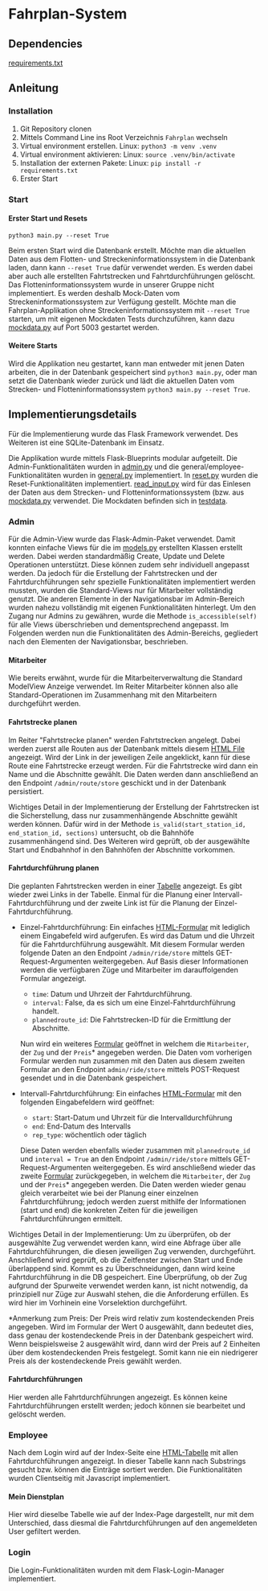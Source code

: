 # Fahrplan-System

## Dependencies

[requirements.txt](./requirements.txt)

## Anleitung

### Installation
1. Git Repository clonen
2. Mittels Command Line ins Root Verzeichnis `Fahrplan` wechseln
3. Virtual environment erstellen. Linux: `python3 -m venv .venv`
4. Virtual environment aktivieren: Linux: `source .venv/bin/activate`
5. Installation der externen Pakete: Linux: `pip install -r requirements.txt`
6. Erster Start

### Start
#### Erster Start und Resets
`python3 main.py --reset True`

Beim ersten Start wird die Datenbank erstellt. Möchte man die aktuellen Daten aus dem Flotten- und Streckeninformationssystem
in die Datenbank laden, dann kann `--reset True` dafür verwendet werden. Es werden dabei aber auch alle erstellten Fahrtstrecken
und Fahrtdurchführungen gelöscht. Das Flotteninformationssystem wurde in unserer Gruppe nicht implementiert. 
Es werden deshalb Mock-Daten vom Streckeninformationssystem zur Verfügung gestellt.
Möchte man die Fahrplan-Applikation ohne Streckeninformationssystem mit `--reset True` starten, um mit eigenen Mockdaten 
Tests durchzuführen, kann dazu [mockdata.py](mockdata.py) auf Port 5003 gestartet werden.


#### Weitere Starts
Wird die Applikation neu gestartet, kann man entweder mit jenen Daten arbeiten, die in der Datenbank
gespeichert sind `python3 main.py`, oder man setzt die Datenbank wieder zurück und lädt die aktuellen Daten vom 
Strecken- und Flotteninformationssystem `python3 main.py --reset True`.

## Implementierungsdetails
Für die Implementierung wurde das Flask Framework verwendet. Des Weiteren ist eine SQLite-Datenbank im Einsatz.

Die Applikation wurde mittels Flask-Blueprints modular aufgeteilt. Die Admin-Funktionalitäten wurden in 
[admin.py](admin.py) und die general/employee-Funktionalitäten wurden in [general.py](general.py) implementiert.
In [reset.py](reset.py) wurden die Reset-Funktionalitäten implementiert. [read_input.py](read_input.py) wird für
das Einlesen der Daten aus dem Strecken- und Flotteninformationssystem (bzw. aus [mockdata.py](testdata/mockdata.py) verwendet. 
Die Mockdaten befinden sich in [testdata](testdata). 

### Admin
Für die Admin-View wurde das Flask-Admin-Paket verwendet. Damit konnten einfache Views für die im [models.py](./models.py)
erstellten Klassen erstellt werden. Dabei werden standardmäßig Create, Update und Delete Operationen unterstützt.
Diese können zudem sehr individuell angepasst werden. Da jedoch für die Erstellung der Fahrtstrecken und der
Fahrtdurchführungen sehr spezielle Funktionalitäten implementiert werden mussten, wurden die Standard-Views nur für 
Mitarbeiter vollständig genutzt. Die anderen Elemente in der Navigationsbar im Admin-Bereich wurden nahezu vollständig
mit eigenen Funktionalitäten hinterlegt. Um den Zugang nur Admins zu gewähren, wurde die Methode `is_accessible(self)`
für alle Views überschrieben und dementsprechend angepasst. Im Folgenden werden nun die Funktionalitäten des Admin-Bereichs, gegliedert
nach den Elementen der Navigationsbar, beschrieben.

#### Mitarbeiter
Wie bereits erwähnt, wurde für die Mitarbeiterverwaltung die Standard ModelView Anzeige verwendet. Im Reiter Mitarbeiter
können also alle Standard-Operationen im Zusammenhang mit den Mitarbeitern durchgeführt werden.

#### Fahrtstrecke planen
Im Reiter "Fahrtstrecke planen" werden Fahrtstrecken angelegt. Dabei werden zuerst alle Routen aus der Datenbank
mittels diesem [HTML File](./templates/admin/admin_routes_overview.html) angezeigt.
Wird der Link in der jeweiligen Zeile angeklickt, kann für diese Route eine Fahrtstrecke erzeugt werden.
Für die Fahrtstrecke wird dann ein Name und die Abschnitte gewählt. Die Daten werden dann anschließend an den 
Endpoint `/admin/route/store` geschickt und in der Datenbank persistiert.

Wichtiges Detail in der Implementierung der Erstellung der Fahrtstrecken ist die Sicherstellung, dass nur zusammenhängende
Abschnitte gewählt werden können. Dafür wird in der Methode `is_valid(start_station_id, end_station_id, sections)` untersucht,
ob die Bahnhöfe zusammenhängend sind. Des Weiteren wird geprüft, ob der ausgewählte Start und Endbahnhof in den Bahnhöfen der 
Abschnitte vorkommen.

#### Fahrtdurchführung planen
Die geplanten Fahrtstrecken werden in einer [Tabelle](./templates/admin/admin_plannedroutes_overview.html) angezeigt. Es gibt wieder zwei Links in der Tabelle. Einmal 
für die Planung einer Intervall-Fahrtdurchführung und der zweite Link ist für die Planung der Einzel-Fahrtdurchführung.
 - Einzel-Fahrtdurchführung: Ein einfaches [HTML-Formular](./templates/admin/plan_single_ride_step1.html) mit lediglich einem Eingabefeld wird aufgerufen. Es wird 
    das Datum und die Uhrzeit für die Fahrtdurchführung ausgewählt. Mit diesem Formular werden folgende Daten an
    den Endpoint `/admin/ride/store` mittels GET-Request-Argumenten weitergegeben. Auf Basis dieser Informationen werden
    die verfügbaren Züge und Mitarbeiter im darauffolgenden Formular angezeigt.
   - `time`: Datum und Uhrzeit der Fahrtdurchführung.
   - `interval`: False, da es sich um eine Einzel-Fahrtdurchführung handelt.
   - `plannedroute_id`: Die Fahrtstrecken-ID für die Ermittlung der Abschnitte.

    Nun wird ein weiteres [Formular](./templates/admin/plan_single_ride_step2.html) geöffnet in welchem die `Mitarbeiter`, der `Zug` und der `Preis`* angegeben werden.
    Die Daten vom vorherigen Formular werden nun zusammen mit den Daten aus diesem zweiten Formular an den Endpoint
    `admin/ride/store` mittels POST-Request gesendet und in die Datenbank gespeichert.
   
 - Intervall-Fahrtdurchführung: Ein einfaches [HTML-Formular](./templates/admin/plan_interval_ride_step1.html) mit den folgenden Eingabefeldern wird geöffnet: 
    - `start`: Start-Datum und Uhrzeit für die Intervalldurchführung 
    - `end`: End-Datum des Intervalls
    - `rep_type`: wöchentlich oder täglich 
 
   Diese Daten werden ebenfalls wieder zusammen mit `plannedroute_id` und `interval = True`
   an den Endpoint `/admin/ride/store` mittels GET-Request-Argumenten weitergegeben. Es wird anschließend wieder
   das zweite [Formular](./templates/admin/plan_interval_ride_step2.html) zurückgegeben, in welchem die `Mitarbeiter`,
    der `Zug` und der `Preis`* angegeben werden. Die Daten werden wieder genau gleich verarbeitet wie bei der Planung
    einer einzelnen Fahrtdurchführung; jedoch werden zuerst mithilfe der Informationen (start und end) die konkreten
    Zeiten für die jeweiligen Fahrtdurchführungen ermittelt.

Wichtiges Detail in der Implementierung: Um zu überprüfen, ob der ausgewählte Zug verwendet werden kann, wird eine Abfrage 
über alle Fahrtdurchführungen, die diesen jeweiligen Zug verwenden, durchgeführt. Anschließend wird geprüft, ob die Zeitfenster
zwischen Start und Ende überlappend sind. Kommt es zu Überschneidungen, dann wird keine Fahrtdurchführung in die DB gespeichert.
Eine Überprüfung, ob der Zug aufgrund der Spurweite verwendet werden kann, ist nicht notwendig, da prinzipiell nur Züge zur
Auswahl stehen, die die Anforderung erfüllen. Es wird hier im Vorhinein eine Vorselektion durchgeführt.

*Anmerkung zum Preis: Der Preis wird relativ zum kostendeckenden Preis angegeben. Wird im Formular der Wert 0 ausgewählt, 
dann bedeutet dies, dass genau der kostendeckende Preis in der Datenbank gespeichert wird. Wenn beispielsweise 2 
ausgewählt wird, dann wird der Preis auf 2 Einheiten über dem kostendeckenden Preis festgelegt. Somit kann nie ein 
niedrigerer Preis als der kostendeckende Preis gewählt werden.

#### Fahrtdurchführungen
Hier werden alle Fahrtdurchführungen angezeigt. Es können keine Fahrtdurchführungen erstellt werden; jedoch können 
sie bearbeitet und gelöscht werden.

### Employee
Nach dem Login wird auf der Index-Seite eine [HTML-Tabelle](./templates/general/show_rides.html) mit allen Fahrtdurchführungen angezeigt. In dieser Tabelle
kann nach Substrings gesucht bzw. können die Einträge sortiert werden. Die Funktionalitäten wurden Clientseitig
mit Javascript implementiert.

#### Mein Dienstplan
Hier wird dieselbe Tabelle wie auf der Index-Page dargestellt, nur mit dem Unterschied, dass diesmal
die Fahrtdurchführungen auf den angemeldeten User gefiltert werden.

### Login
Die Login-Funktionalitäten wurden mit dem Flask-Login-Manager implementiert.